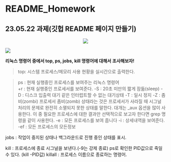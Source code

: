 # README_Homework
23.05.22 과제(깃헙 README 페이지 만들기)
---
<p align="center">
  <img src="https://github.com/Bitanee/README_Homework/assets/97078968/d68902cd-46e8-4457-88eb-3ef67c487c62">
</p>

<img src="https://img.shields.io/badge/C언어-A8B9CC?style=flat&logo=c&logoColor=white"/>

**리눅스 명령어 중에서 top, ps, jobs, kill 명령어에 대해서 조사해보자!**

>top: 시스템 프로세스/메모리 사용 현황을 실시간으로 출력한다.

>ps : 현재 실행중인 프로세스를 보여주는 리눅스 명령어<br>
+r : 현재 실행중인 프로세서를 보여준다.
	-S : 20초 미만의 짧게 잠듦(sleep) 
	-D : 디스크 입출력 대기 같은 인터럽트할 수 없는 대기상태 
	-T : 일시 정지 
	-Z : 좀비(zombi) 프로세서
	좀비(zomb) 상태라는 것은 프로세서가 사라질 때 시그널 처리의 문제로 완전히 
	소멸되지 못한 상태를 말한다.
	대개는 _aux 옵션을 많이 사용한다. 이 중 필요한 프로세스에 대한 결과만 선택적으로
	보고자 한다면 grep 명령을 같이 사용한다. 
	-e : 모든 프로세스를 보여 줍니다
	-i : 상세내역을 보여준다.
	-ef : 모든 프로세스의 모든정보

jobs : 작업이 중지된 상태나 백그라운드로 진행 중인 상태를 표시.

kill : 프로세스에 종료 시그널을 보낸다.(-9는 강제 종료)
	ps로 확인한 PID값으로 죽일 수 있다.
	(kill -PID값)
killall : 프로세스 이름으로 종료하는 명령어.
